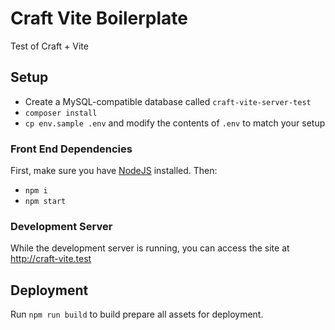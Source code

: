 # Craft Vite Boilerplate

Test of Craft + Vite

## Setup
- Create a MySQL-compatible database called `craft-vite-server-test`
- `composer install`
- `cp env.sample .env` and modify the contents of `.env` to match your setup

### Front End Dependencies

First, make sure you have [NodeJS](http://nodejs.org) installed. Then:

* `npm i`
* `npm start`

### Development Server

While the development server is running, you can access the site at http://craft-vite.test

## Deployment

Run `npm run build` to build prepare all assets for deployment.